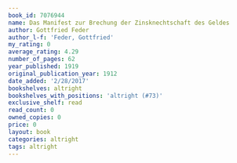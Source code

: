 ```yaml
---
book_id: 7076944
name: Das Manifest zur Brechung der Zinsknechtschaft des Geldes
author: Gottfried Feder
author_l-f: 'Feder, Gottfried'
my_rating: 0
average_rating: 4.29
number_of_pages: 62
year_published: 1919
original_publication_year: 1912
date_added: '2/28/2017'
bookshelves: altright
bookshelves_with_positions: 'altright (#73)'
exclusive_shelf: read
read_count: 0
owned_copies: 0
price: 0
layout: book
categories: altright
tags: altright
---
```

